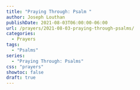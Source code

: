 ```yaml
---
title: "Praying Through: Psalm "
author: Joseph Louthan
publishDate: 2021-08-03T06:00:00-06:00
url: /prayers/2021-08-03-praying-through-psalms/
categories:
  - Prayers
tags:
  - "Psalms"
series:
  - "Praying Through: Psalms"
css: "prayers"
showtoc: false
draft: true
---
```

<div style="font-variant: small-caps;">

</div>

```text

```
